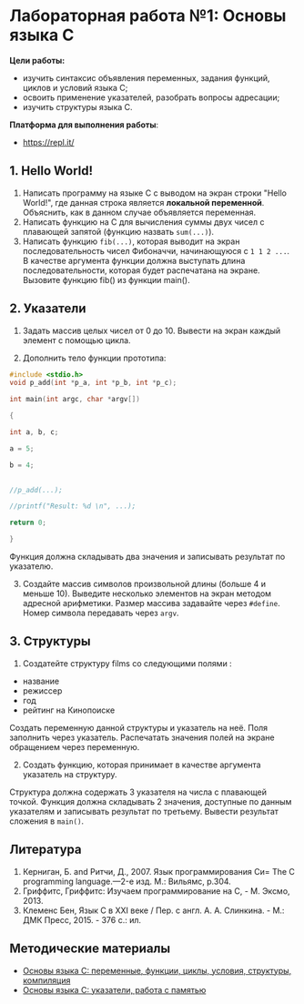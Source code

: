 # Лабораторная работа №1: Основы языка C

**Цели работы:**
- изучить синтаксис объявления переменных, задания функций, циклов и условий языка C;
- освоить применение указателей, разобрать вопросы адресации;
- изучить структуры языка C.

**Платформа для выполнения работы**:
- https://repl.it/

## 1. Hello World!

1. Написать программу на языке C с выводом на экран строки "Hello World!", где данная строка является **локальной переменной**.  Объяснить, как в данном случае объявляется переменная. 
2. Написать функцию на C для вычисления суммы двух чисел с плавающей запятой (функцию назвать `sum(...)`).
3. Написать функцию `fib(...)`, которая выводит на экран последовательность чисел Фибоначчи, начинающуюся с `1 1 2 ...`. В качестве аргумента функции должна выступать длина последовательности, которая будет распечатана на экране. Вызовите функцию fib() из функции main().

## 2. Указатели

1. Задать массив целых чисел от 0 до 10. Вывести на экран каждый элемент с помощью цикла. 

2. Дополнить тело функции прототипа: 

```c
#include <stdio.h>
void p_add(int *p_a, int *p_b, int *p_c);

int main(int argc, char *argv[]) 

{   

int a, b, c;   

a = 5;   

b = 4;
       

//p_add(...);   

//printf("Result: %d \n", ...);    

return 0; 

}
```

Функция должна складывать два значения и записывать результат по указателю.


3. Создайте массив символов произвольной длины (больше 4 и меньше 10). Выведите несколько элементов на экран методом адресной арифметики. Размер массива задавайте через `#define`. Номер символа передавать через `argv`.

## 3. Структуры

1. Создатейте структуру films со следующими полями : 

- название
- режиссер
- год
- рейтинг на Кинопоиске

Создать переменную данной структуры и указатель на неё. Поля заполнить через указатель. Распечатать значения полей на экране обращением через переменную. 


2. Создать функцию, которая принимает в качестве аргумента указатель на структуру.

Структура должна содержать 3 указателя на числа с плавающей точкой. Функция должна складывать 2 значения, доступные по данным указателям и записывать результат по третьему. Вывести результат сложения в `main()`.

## Литература

1. Керниган, Б. and Ритчи, Д., 2007. Язык программирования Си= The C programming language.—2-е изд. М.: Вильямс, p.304.
2. Гриффитс, Гриффитс: Изучаем программирование на C, - М. Эксмо, 2013.
3. Клеменс Бен, Язык С в XXI веке / Пep. с англ. А. А. Слинкина. - М.: ДМК Пресс, 2015. - 376 с.: ил.

## Методические материалы

- [Основы языка C: переменные, функции, циклы, условия, структуры, компиляция](https://github.com/kirlf/itpb/blob/master/autumn/1_basics.md)
- [Основы языка C: указатели, работа с памятью](https://github.com/kirlf/itpb/blob/master/autumn/2_pointers.md)
